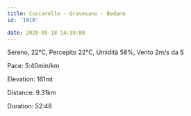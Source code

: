 ```yaml
---
title: Cuccarello - Gravesano - Bedano
id: '1918'

date: 2020-05-18 14:39:08
---
```


Sereno, 22°C, Percepito 22°C, Umidità 58%, Vento 2m/s da S

Pace: 5:40min/km

Elevation: 161mt

Distance: 9.31km

Duration: 52:48

<!-- ![image](/images/2021/08/20200518-activity-map_hua724b7613b14dd2560f4897fbbdc7211_94202_700x0_resize_box_3.png) -->
